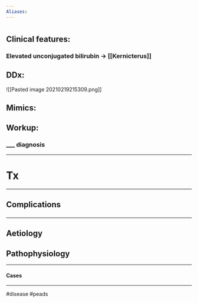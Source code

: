 ```yaml
---
Aliases:
---
```

# 
## Clinical features:
### Elevated unconjugated bilirubin -> [[Kernicterus]]
## DDx:
![[Pasted image 20210219215309.png]]
###
## Mimics:
###
## Workup:
### ___ diagnosis
---
# Tx

---
## Complications
###

---
## Aetiology
## Pathophysiology

---
#### Cases


---
#disease #peads 
